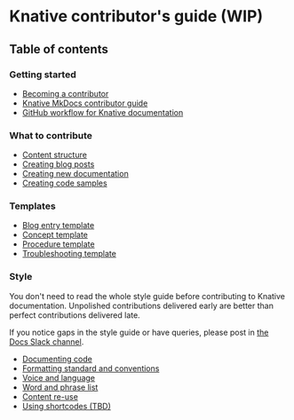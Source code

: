 # Knative contributor's guide (WIP)

## Table of contents


### Getting started

- [Becoming a contributor](./becoming-a-contributor.md)
- [Knative MkDocs contributor guide](./mkdocs-contributor-guide.md)
- [GitHub workflow for Knative documentation](./github.md)


### What to contribute

- [Content structure](./structure.md)
- [Creating blog posts](./creating-blog-posts.md)
- [Creating new documentation](./creating-new-docs.md)
- [Creating code samples](./code-samples.md)


### Templates

- [Blog entry template](./templates/template-blog-entry.md)
- [Concept template](./templates/template-concept.md)
- [Procedure template](./templates/template-procedure.md)
- [Troubleshooting template](./templates/template-troubleshooting.md)


### Style

You don't need to read the whole style guide before contributing to Knative documentation.
Unpolished contributions delivered early are better than perfect contributions delivered late.

If you notice gaps in the style guide or have queries, please post in [the Docs Slack channel](https://knative.slack.com/archives/C9CV04DNJ).

- [Documenting code](./style-guide/documenting-code.md)
- [Formatting standard and conventions](./style-guide/style-and-formatting.md)
- [Voice and language](./style-guide/voice-and-language.md)
- [Word and phrase list](./style-guide/word-and-phrase-list.md)
- [Content re-use](https://github.com/knative/docs/tree/mkdocs/docs/snippets)
- [Using shortcodes (TBD)]()

